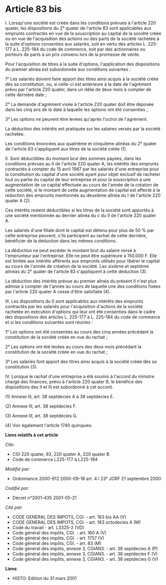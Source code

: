 # Article 83 bis

I. Lorsqu'une société est créée dans les conditions prévues à l'article 220 quater, les dispositions du 2° quater de
l'article 83 sont applicables aux emprunts contractés en vue de la souscription au capital de la société créée ou en vue de
l'acquisition des actions ou des parts de la société rachetée à la suite d'options consenties aux salariés, soit en vertu des
articles L. 225-177 à L. 225-184 du code de commerce, soit par des actionnaires ou porteurs de parts à un prix convenu lors
de la promesse de vente.

Pour l'acquisition de titres à la suite d'options, l'application des dispositions du premier alinéa est subordonnée aux
conditions suivantes :

1° Les salariés doivent faire apport des titres ainsi acquis à la société créée dès sa constitution, ou, si celle-ci est
antérieure à la date de l'agrément prévu par l'article 220 quater, dans un délai de deux mois à compter de cette dernière
date ;

2° La demande d'agrément visée à l'article 220 quater doit être déposée dans les cinq ans de la date à laquelle les options
ont été consenties ;

3° Les options ne peuvent être levées qu'après l'octroi de l'agrément.

La déduction des intérêts est pratiquée sur les salaires versés par la société rachetée.

Les conditions énoncées aux quatrième et cinquième alinéas du 2° quater de l'article 83 s'appliquent aux titres de la société
créée (1).

II. Sont déductibles du montant brut des sommes payées, dans les conditions prévues au II de l'article 220 quater A, les
intérêts des emprunts contractés à compter du 15 avril 1987 par les salariés d'une entreprise pour la constitution du capital
d'une société ayant pour objet exclusif de racheter tout ou partie du capital de leur entreprise et pour la souscription à
une augmentation de ce capital effectuée au cours de l'année de la création de cette société, si le montant de cette
augmentation de capital est affecté à la réduction des emprunts mentionnés au deuxième alinéa du I de l'article 220 quater A
(2).

Ces intérêts restent déductibles si les titres de la société sont apportés à une société mentionnée au dernier alinéa du c du
II de l'article 220 quater A.

Les salariés d'une filiale dont le capital est détenu pour plus de 50 % par cette entreprise peuvent, s'ils participent au
rachat de cette dernière, bénéficier de la déduction dans les mêmes conditions.

La déduction ne peut excéder le montant brut du salaire versé à l'emprunteur par l'entreprise. Elle ne peut être supérieure à
150.000 F. Elle est limitée aux intérêts afférents aux emprunts utilisés pour libérer le capital au cours de l'année de
création de la société. Les sixième et septième alinéas du 2° quater de l'article 83 s'appliquent à cette déduction (3).

La déduction des intérêts prévue au premier alinéa du présent II n'est plus admise à compter de l'année au cours de laquelle
une des conditions fixées par l'article 220 quater A cesse d'être satisfaite (4).

III. Les dispositions du II sont applicables aux intérêts des emprunts contractés par les salariés pour l'acquisition
d'actions de la société rachetée en exécution d'options qui leur ont été consenties dans le cadre des dispositions des
articles L. 225-177 à L. 225-184 du code de commerce et si les conditions suivantes sont réunies :

1° Les options ont été consenties au cours des cinq années précédant la constitution de la société créée en vue du rachat ;

2° Les options ont été levées au cours des deux mois précédant la constitution de la société créée en vue du rachat ;

3° Les salariés font apport des titres ainsi acquis à la société créée dès sa constitution (3).

IV. Lorsque le rachat d'une entreprise a été soumis à l'accord du ministre chargé des finances, prévu à l'article 220 quater
B, le bénéfice des dispositions des II et III est subordonné à cet accord.

(1) Annexe III, art. 38 septdecies A à 38 septdecies E.

(2) Annexe III, art. 38 septdecies F.

(3) Annexe III, art. 38 septdecies G.

(4) Voir également l'article 1740 quinquies.

**Liens relatifs à cet article**

_Cite_:

  - CGI 220 quater, 83, 220 quater A, 220 quater B
  - Code de commerce L225-177 à L225-184

_Modifié par_:

  - Ordonnance 2000-912 2000-09-18 art. 4 I 23° JORF 21 septembre 2000

_Codifié par_:

  - Décret n°2001-435 2001-05-21

_Cité par_:

  - CODE GENERAL DES IMPOTS, CGI. - art. 163 bis AA (V)
  - CODE GENERAL DES IMPOTS, CGI. - art. 163 octodecies A (M)
  - Code du travail - art. L3325-2 (VD)
  - Code général des impôts, CGI. - art. 160 A (V)
  - Code général des impôts, CGI. - art. 1757 (V)
  - Code général des impôts, CGI. - art. 83 (M)
  - Code général des impôts, annexe 3, CGIAN3. - art. 38 septdecies A (P)
  - Code général des impôts, annexe 3, CGIAN3. - art. 38 septdecies F (V)
  - Code général des impôts, annexe 3, CGIAN3. - art. 38 septdecies G (V)

**Liens**:

  - HISTO: Edition du 31 mars 2001
